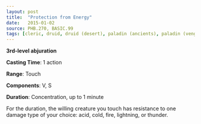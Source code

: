 ```yaml
---
layout: post
title:  "Protection from Energy"
date:   2015-01-02
source: PHB.270, BASIC.99
tags: [cleric, druid, druid (desert), paladin (ancients), paladin (vengeance), ranger, sorcerer, wizard, level3, abjuration]
---
```


**3rd-level abjuration**

**Casting Time**: 1 action

**Range**: Touch

**Components**: V, S

**Duration**: Concentration, up to 1 minute

For the duration, the willing creature you touch has resistance to one damage type of your choice: acid, cold, fire, lightning, or thunder.
